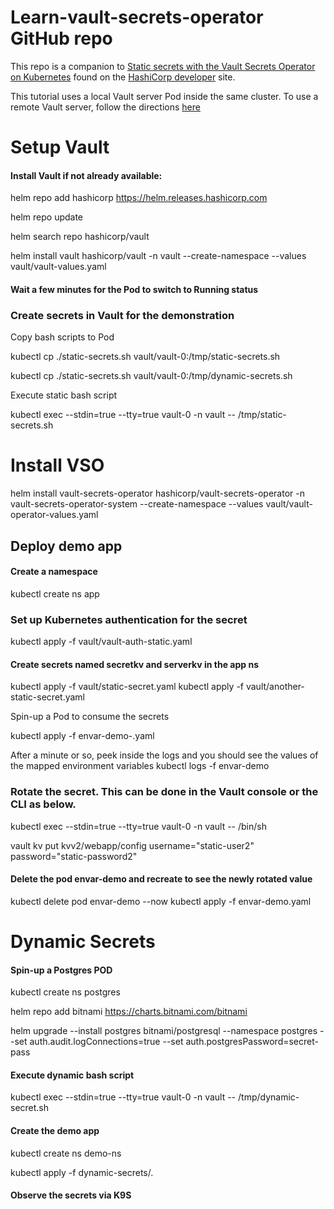 # Learn-vault-secrets-operator GitHub repo

This repo is a companion to [Static secrets with the Vault Secrets Operator on Kubernetes](https://developer.hashicorp.com/vault/tutorials/kubernetes/vault-secrets-operator) found on the [HashiCorp developer](https://developer.hashicorp.com/) site.  

This tutorial uses a local Vault server Pod inside the same cluster.  To use a remote Vault server, follow the directions [here](https://developer.hashicorp.com/vault/docs/platform/k8s/vso/sources/vault)
  
# Setup Vault

#### Install Vault if not already available:

helm repo add hashicorp https://helm.releases.hashicorp.com

helm repo update

helm search repo hashicorp/vault

helm install vault hashicorp/vault -n vault --create-namespace --values vault/vault-values.yaml

#### Wait a few minutes for the Pod to switch to Running status

### Create secrets in Vault for the demonstration

Copy bash scripts to Pod

kubectl cp ./static-secrets.sh vault/vault-0:/tmp/static-secrets.sh 

kubectl cp ./static-secrets.sh vault/vault-0:/tmp/dynamic-secrets.sh

Execute static bash script

kubectl exec --stdin=true --tty=true vault-0 -n vault -- /tmp/static-secrets.sh


# Install VSO 

helm install vault-secrets-operator hashicorp/vault-secrets-operator -n vault-secrets-operator-system --create-namespace --values vault/vault-operator-values.yaml

## Deploy demo app

#### Create a namespace

kubectl create ns app

### Set up Kubernetes authentication for the secret

kubectl apply -f vault/vault-auth-static.yaml

#### Create secrets named secretkv and serverkv in the app ns

kubectl apply -f vault/static-secret.yaml
kubectl apply -f vault/another-static-secret.yaml

Spin-up a Pod to consume the secrets

kubectl apply -f envar-demo-.yaml

After a minute or so, peek inside the logs and you should see the values of the mapped environment variables
kubectl logs -f envar-demo

### Rotate the secret.  This can be done in the Vault console or the CLI as below.

kubectl exec --stdin=true --tty=true vault-0 -n vault -- /bin/sh

vault kv put kvv2/webapp/config username="static-user2" password="static-password2"

#### Delete the pod envar-demo and recreate to see the newly rotated value

kubectl delete pod envar-demo --now
kubectl apply -f envar-demo.yaml

# Dynamic Secrets

#### Spin-up a Postgres POD

kubectl create ns postgres

helm repo add bitnami https://charts.bitnami.com/bitnami

helm upgrade --install postgres bitnami/postgresql --namespace postgres --set auth.audit.logConnections=true  --set auth.postgresPassword=secret-pass

#### Execute dynamic bash script

kubectl exec --stdin=true --tty=true vault-0 -n vault -- /tmp/dynamic-secret.sh

#### Create the demo app

kubectl create ns demo-ns

kubectl apply -f dynamic-secrets/.

#### Observe the secrets via K9S


